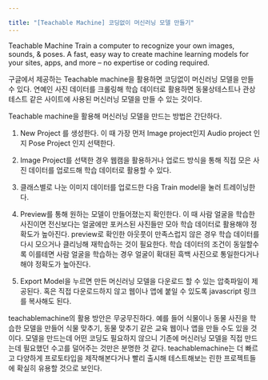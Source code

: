 ```yaml
---

title: "[Teachable Machine] 코딩없이 머신러닝 모델 만들기"
---
```


Teachable Machine
Train a computer to recognize your own images, sounds, & poses.
A fast, easy way to create machine learning models for your sites, apps, and more – no expertise or coding required.

 

구글에서 제공하는 Teachable machine을 활용하면 코딩없이 머신러닝 모델을 만들 수 있다. 연예인 사진 데이터를 크롤링해 학습 데이터로 활용하면 동물상테스트나 관상테스트 같은 사이트에 사용된 머신러닝 모델을 만들 수 있는 것이다.

Teachable machine을 활용해 머신러닝 모델을 만드는 방법은 간단하다.

 

1. New Project 를 생성한다. 이 때 가장 먼저 Image project인지 Audio project 인지  Pose Project 인지 선택한다.  

2. Image Project를 선택한 경우 웹캠을 활용하거나 업로드 방식을 통해 직접 모은 사진 데이터를 업로드해 학습 데이터로 활용할 수 있다.

3. 클래스별로 나눈 이미지 데이터를 업로드한 다음 Train model을 눌러 트레이닝한다.

4. Preview를 통해 원하는 모델이 만들어졌는지 확인한다. 이 때 사람 얼굴을 학습한 사진이면 전신보다는 얼굴에만 포커스된 사진들만 모아 학습 데이터로 활용해야 정확도가 높아진다. preview로 확인한 아웃풋이 만족스럽지 않은 경우 학습 데이터를 다시 모으거나 클리닝해 재학습하는 것이 필요한다. 학습 데이터의 조건이 동일할수록 이를테면 사람 얼굴을 학습하는 경우 얼굴이 확대된 흑백 사진으로 통일한다거나 해야 정확도가 높아진다. 

5. Export Model을 누르면 만든 머신러닝 모델을 다운로드 할 수 있는 압축파일이 제공된다. 혹은 직접 다운로드하지 않고 웹이나 앱에 붙일 수 있도록 javascript 링크를 복사해도 된다. 

 

teachablemachine의 활용 방안은 무궁무진하다. 예를 들어 식물이나 동물 사진을 학습한 모델을 만들어 식물 맞추기, 동물 맞추기 같은 교육 웹이나 앱을 만들 수도 있을 것이다. 모델을 만드는데 어떤 코딩도 필요하지 않으니 기존에 머신러닝 모델을 직접 만드는데 필요했던 수고를 덜어주는 것만은 분명한 것 같다. teachablemachine는 더 빠르고 다양하게 프로토타입을 제작해본다거나 빨리 출시해 테스트해보는 린한 프로젝트들에 확실히 유용할 것으로 보인다.
